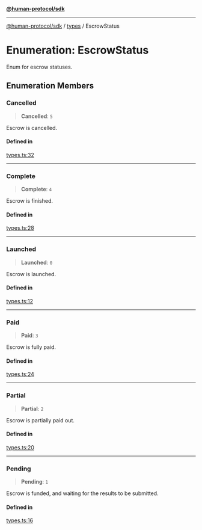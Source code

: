 [**@human-protocol/sdk**](../../README.md)

***

[@human-protocol/sdk](../../modules.md) / [types](../README.md) / EscrowStatus

# Enumeration: EscrowStatus

Enum for escrow statuses.

## Enumeration Members

### Cancelled

> **Cancelled**: `5`

Escrow is cancelled.

#### Defined in

[types.ts:32](https://github.com/humanprotocol/human-protocol/blob/9a36dcc76397ebaf05988194a5c5bf379999302c/packages/sdk/typescript/human-protocol-sdk/src/types.ts#L32)

***

### Complete

> **Complete**: `4`

Escrow is finished.

#### Defined in

[types.ts:28](https://github.com/humanprotocol/human-protocol/blob/9a36dcc76397ebaf05988194a5c5bf379999302c/packages/sdk/typescript/human-protocol-sdk/src/types.ts#L28)

***

### Launched

> **Launched**: `0`

Escrow is launched.

#### Defined in

[types.ts:12](https://github.com/humanprotocol/human-protocol/blob/9a36dcc76397ebaf05988194a5c5bf379999302c/packages/sdk/typescript/human-protocol-sdk/src/types.ts#L12)

***

### Paid

> **Paid**: `3`

Escrow is fully paid.

#### Defined in

[types.ts:24](https://github.com/humanprotocol/human-protocol/blob/9a36dcc76397ebaf05988194a5c5bf379999302c/packages/sdk/typescript/human-protocol-sdk/src/types.ts#L24)

***

### Partial

> **Partial**: `2`

Escrow is partially paid out.

#### Defined in

[types.ts:20](https://github.com/humanprotocol/human-protocol/blob/9a36dcc76397ebaf05988194a5c5bf379999302c/packages/sdk/typescript/human-protocol-sdk/src/types.ts#L20)

***

### Pending

> **Pending**: `1`

Escrow is funded, and waiting for the results to be submitted.

#### Defined in

[types.ts:16](https://github.com/humanprotocol/human-protocol/blob/9a36dcc76397ebaf05988194a5c5bf379999302c/packages/sdk/typescript/human-protocol-sdk/src/types.ts#L16)
